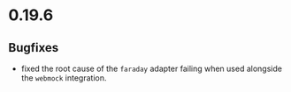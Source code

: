# 0.19.6

## Bugfixes

* fixed the root cause of the `faraday` adapter failing when used alongside the `webmock` integration.
